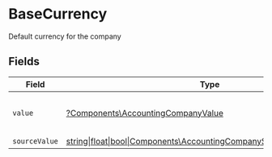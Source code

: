 # BaseCurrency

Default currency for the company


## Fields

| Field                                                                                                                            | Type                                                                                                                             | Required                                                                                                                         | Description                                                                                                                      | Example                                                                                                                          |
| -------------------------------------------------------------------------------------------------------------------------------- | -------------------------------------------------------------------------------------------------------------------------------- | -------------------------------------------------------------------------------------------------------------------------------- | -------------------------------------------------------------------------------------------------------------------------------- | -------------------------------------------------------------------------------------------------------------------------------- |
| `value`                                                                                                                          | [?Components\AccountingCompanyValue](../../Models/Components/AccountingCompanyValue.md)                                          | :heavy_minus_sign:                                                                                                               | Default currency for the company                                                                                                 | USD                                                                                                                              |
| `sourceValue`                                                                                                                    | [string\|float\|bool\|Components\AccountingCompanySourceValue4\|array\|null](../../Models/Components/AccountingCompanySourceValue.md) | :heavy_minus_sign:                                                                                                               | N/A                                                                                                                              | USD                                                                                                                              |